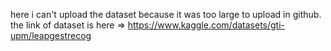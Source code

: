 here i can't upload the dataset because it was too large to upload in github. the link of dataset is here => https://www.kaggle.com/datasets/gti-upm/leapgestrecog
